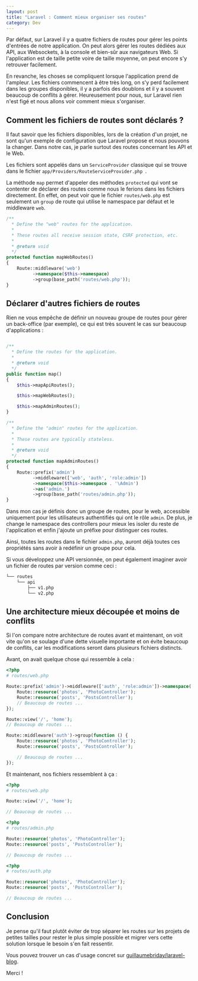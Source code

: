 ```yaml
---
layout: post
title: "Laravel : Comment mieux organiser ses routes"
category: Dev
---
```


Par défaut, sur Laravel il y a quatre fichiers de routes pour gérer les points d'entrées de notre application. On peut alors gérer les routes dédiées aux API, aux Websockets, à la console et bien-sûr aux navigateurs Web. Si l'application est de taille petite voire de taille moyenne, on peut encore s'y retrouver facilement.

En revanche, les choses se compliquent lorsque l'application prend de l'ampleur. Les fichiers commencent à être très long, on s'y perd facilement dans les groupes disponibles, il y a parfois des doublons et il y a souvent beaucoup de conflits à gérer. Heureusement pour nous, sur Laravel rien n'est figé et nous allons voir comment mieux s'organiser.

## Comment les fichiers de routes sont déclarés ?

Il faut savoir que les fichiers disponibles, lors de la création d'un projet, ne sont qu'un exemple de configuration que Laravel propose et nous pouvons la changer. Dans notre cas, je parle surtout des routes concernant les API et le Web.

Les fichiers sont appelés dans un ```ServiceProvider``` classique qui se trouve dans le fichier ```app/Providers/RouteServiceProvider.php ```.

La méthode ```map``` permet d'appeler des méthodes ```protected``` qui vont se contenter de déclarer des routes comme nous le ferions dans les fichiers directement. En effet, on peut voir que le fichier ```routes/web.php``` est seulement un ```group``` de route qui utilise le namespace par défaut et le middleware ```web```.

```php
/**
  * Define the "web" routes for the application.
  *
  * These routes all receive session state, CSRF protection, etc.
  *
  * @return void
  */
protected function mapWebRoutes()
{
    Route::middleware('web')
          ->namespace($this->namespace)
          ->group(base_path('routes/web.php'));
}
```

## Déclarer d'autres fichiers de routes

Rien ne vous empêche de définir un nouveau groupe de routes pour gérer un back-office (par exemple), ce qui est très souvent le cas sur beaucoup d'applications :

```php

/**
  * Define the routes for the application.
  *
  * @return void
  */
public function map()
{
    $this->mapApiRoutes();

    $this->mapWebRoutes();

    $this->mapAdminRoutes();
}

/**
  * Define the "admin" routes for the application.
  *
  * These routes are typically stateless.
  *
  * @return void
  */
protected function mapAdminRoutes()
{
    Route::prefix('admin')
          ->middleware(['web', 'auth', 'role:admin'])
          ->namespace($this->namespace . '\Admin')
          ->as('admin.')
          ->group(base_path('routes/admin.php'));
}
```

Dans mon cas je définis donc un groupe de routes, pour le web, accessible uniquement pour les utilisateurs authentifiés qui ont le rôle ```admin```. De plus, je change le namespace des controllers pour mieux les isoler du reste de l'application et enfin j'ajoute un préfixe pour distinguer ces routes.

Ainsi, toutes les routes dans le fichier ```admin.php```, auront déjà toutes ces propriétés sans avoir à redéfinir un groupe pour cela.

Si vous développez une API versionnée, on peut également imaginer avoir un fichier de routes par version comme ceci :

```bash
└── routes
    └── api
        ├── v1.php
        └── v2.php
```

## Une architecture mieux découpée et moins de conflits

Si l'on compare notre architecture de routes avant et maintenant, on voit vite qu'on se soulage d'une dette visuelle importante et on évite beaucoup de conflits, car les modifications seront dans plusieurs fichiers distincts.

Avant, on avait quelque chose qui ressemble à cela :

```php
<?php
# routes/web.php

Route::prefix('admin')->middleware(['auth', 'role:admin'])->namespace('Admin')->as('admin.')->group(function () {
    Route::resource('photos', 'PhotoController');
    Route::resource('posts', 'PostsController');
    // Beaucoup de routes ...
});

Route::view('/', 'home');
// Beaucoup de routes ...

Route::middleware('auth')->group(function () {
    Route::resource('photos', 'PhotoController');
    Route::resource('posts', 'PostsController');

    // Beaucoup de routes ...
});
```

Et maintenant, nos fichiers ressemblent à ça :

```php
<?php
# routes/web.php

Route::view('/', 'home');

// Beaucoup de routes ...
```

```php
<?php
# routes/admin.php

Route::resource('photos', 'PhotoController');
Route::resource('posts', 'PostsController');

// Beaucoup de routes ...
```

```php
<?php
# routes/auth.php

Route::resource('photos', 'PhotoController');
Route::resource('posts', 'PostsController');

// Beaucoup de routes ...
```

## Conclusion

Je pense qu'il faut plutôt éviter de trop séparer les routes sur les projets de petites tailles pour rester le plus simple possible et migrer vers cette solution lorsque le besoin s'en fait ressentir.

Vous pouvez trouver un cas d'usage concret sur [guillaumebriday/laravel-blog](https://github.com/guillaumebriday/laravel-blog).

Merci !
